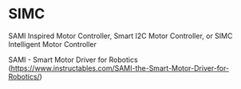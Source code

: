 # SIMC
SAMI Inspired Motor Controller, Smart I2C Motor Controller, or SIMC Intelligent Motor Controller

SAMI - Smart Motor Driver for Robotics
(https://www.instructables.com/SAMI-the-Smart-Motor-Driver-for-Robotics/)